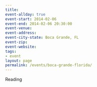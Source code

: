```yaml
---
title: 
event-allday: true
event-start: 2014-02-06
event-end: 2014-02-06 20:30:00
event-venue: 
event-address: 
event-city-state: Boca Grande, FL
event-zip:
event-website:  
tags:
- event
layout: page
permalink: /events/boca-grande-florida/
---
```

Reading

